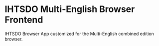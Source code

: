 IHTSDO Multi-English Browser Frontend
=====================================

IHTSDO Browser App customized for the Multi-English combined edition browser.
